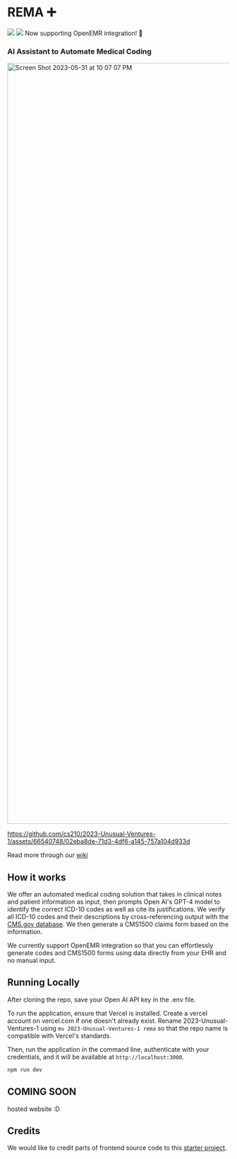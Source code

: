  # REMA ➕
 
<div>
<img src="https://img.shields.io/badge/%F0%9F%8E%89%20CS%20210%20Best%20Of-Clearest%20Value%20Proposition-brightgreen"/>
<img src="https://img.shields.io/badge/%F0%9F%8E%89%20CS%20210%20Best%20Of-Most%20Valuable%20Target%20Customer-blueviolet"/>
 Now supporting OpenEMR integration! 🎉
</div>
 
### AI Assistant to Automate Medical Coding
<img width="1726" alt="Screen Shot 2023-05-31 at 10 07 07 PM" src="https://github.com/cs210/2023-Unusual-Ventures-1/assets/66540748/5862a0ff-a897-4c3c-a8b7-2b4c262df451">

https://github.com/cs210/2023-Unusual-Ventures-1/assets/66540748/02eba8de-71d3-4df6-a145-757a104d933d


Read more through our [wiki](https://github.com/cs210/2023-Unusual-Ventures-1/wiki/REMA-Home)

## How it works

We offer an automated medical coding solution that takes in clinical notes and patient information as input, then prompts Open AI's GPT-4 model to identify the correct ICD-10 codes as well as cite its justifications. We verify all ICD-10 codes and their descriptions by cross-referencing output with the [CMS.gov database](https://www.cms.gov/Medicare/Coding/ICD10/2018-ICD-10-CM-and-GEMs). We then generate a CMS1500 claims form based on the information. 

We currently support OpenEMR integration so that you can effortlessly generate codes and CMS1500 forms using data directly from your EHR and no manual input. 

## Running Locally

After cloning the repo, save your Open AI API key in the .env file. 

To run the application, ensure that Vercel is installed. Create a vercel account on vercel.com if one doesn't already exist. Rename 2023-Unusual-Ventures-1 using `mv 2023-Unusual-Ventures-1 rema` so that the repo name is compatible with Vercel's standards. 

Then, run the application in the command line, authenticate with your credentials, and it will be available at `http://localhost:3000`.

```bash
npm run dev
```
## COMING SOON
hosted website :D


## Credits

We would like to credit parts of frontend source code to this [starter project](https://github.com/Nutlope/twitterbio).
